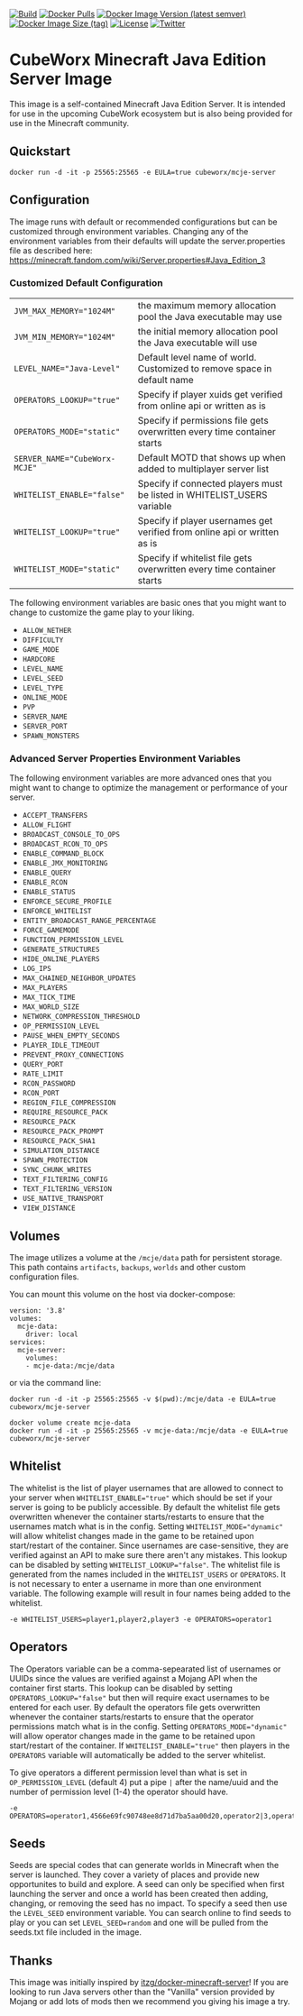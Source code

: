 [![Build](https://img.shields.io/github/actions/workflow/status/cubeworx/mcje-server/build-push-docker.yml)](https://github.com/cubeworx/mcje-server/actions)
[![Docker Pulls](https://img.shields.io/docker/pulls/cubeworx/mcje-server.svg)](https://hub.docker.com/r/cubeworx/mcje-server)
[![Docker Image Version (latest semver)](https://img.shields.io/docker/v/cubeworx/mcje-server?sort=semver)](https://hub.docker.com/r/cubeworx/mcje-server)
[![Docker Image Size (tag)](https://img.shields.io/docker/image-size/cubeworx/mcje-server/latest)](https://hub.docker.com/r/cubeworx/mcje-server)
[![License](https://img.shields.io/badge/license-MIT-blue.svg)](https://github.com/cubeworx/mcje-server/blob/master/LICENSE)
[![Twitter](https://img.shields.io/twitter/follow/cubeworx?label=Follow&style=social)](https://twitter.com/intent/follow?screen_name=cubeworx)

CubeWorx Minecraft Java Edition Server Image
==============

This image is a self-contained Minecraft Java Edition Server. It is intended for use in the upcoming CubeWork ecosystem but is also being provided for use in the Minecraft community.

## Quickstart

```
docker run -d -it -p 25565:25565 -e EULA=true cubeworx/mcje-server
```

## Configuration

The image runs with default or recommended configurations but can be customized through environment variables. Changing any of the environment variables from their defaults will update the server.properties file as described here: https://minecraft.fandom.com/wiki/Server.properties#Java_Edition_3


### Customized Default Configuration

|                               |                                                                           |
|-------------------------------|---------------------------------------------------------------------------|
| `JVM_MAX_MEMORY="1024M"`      | the maximum memory allocation pool the Java executable may use            |
| `JVM_MIN_MEMORY="1024M"`      | the initial memory allocation pool the Java executable will use           |
| `LEVEL_NAME="Java-Level"`     | Default level name of world. Customized to remove space in default name   |
| `OPERATORS_LOOKUP="true"`     | Specify if player xuids get verified from online api or written as is     |
| `OPERATORS_MODE="static"`     | Specify if permissions file gets overwritten every time container starts  |
| `SERVER_NAME="CubeWorx-MCJE"` | Default MOTD that shows up when added to multiplayer server list          |
| `WHITELIST_ENABLE="false"`    | Specify if connected players must be listed in WHITELIST_USERS variable   |
| `WHITELIST_LOOKUP="true"`     | Specify if player usernames get verified from online api or written as is |
| `WHITELIST_MODE="static"`     | Specify if whitelist file gets overwritten every time container starts    |

The following environment variables are basic ones that you might want to change to customize the game play to your liking. 

- `ALLOW_NETHER`
- `DIFFICULTY`
- `GAME_MODE`
- `HARDCORE`
- `LEVEL_NAME`
- `LEVEL_SEED`
- `LEVEL_TYPE`
- `ONLINE_MODE`
- `PVP`
- `SERVER_NAME`
- `SERVER_PORT`
- `SPAWN_MONSTERS`

### Advanced Server Properties Environment Variables

The following environment variables are more advanced ones that you might want to change to optimize the management or performance of your server.

- `ACCEPT_TRANSFERS`
- `ALLOW_FLIGHT`
- `BROADCAST_CONSOLE_TO_OPS`
- `BROADCAST_RCON_TO_OPS`
- `ENABLE_COMMAND_BLOCK`
- `ENABLE_JMX_MONITORING`
- `ENABLE_QUERY`
- `ENABLE_RCON`
- `ENABLE_STATUS`
- `ENFORCE_SECURE_PROFILE`
- `ENFORCE_WHITELIST`
- `ENTITY_BROADCAST_RANGE_PERCENTAGE`
- `FORCE_GAMEMODE`
- `FUNCTION_PERMISSION_LEVEL`
- `GENERATE_STRUCTURES`
- `HIDE_ONLINE_PLAYERS`
- `LOG_IPS`
- `MAX_CHAINED_NEIGHBOR_UPDATES`
- `MAX_PLAYERS`
- `MAX_TICK_TIME`
- `MAX_WORLD_SIZE`
- `NETWORK_COMPRESSION_THRESHOLD`
- `OP_PERMISSION_LEVEL`
- `PAUSE_WHEN_EMPTY_SECONDS`
- `PLAYER_IDLE_TIMEOUT`
- `PREVENT_PROXY_CONNECTIONS`
- `QUERY_PORT`
- `RATE_LIMIT`
- `RCON_PASSWORD`
- `RCON_PORT`
- `REGION_FILE_COMPRESSION`
- `REQUIRE_RESOURCE_PACK`
- `RESOURCE_PACK`
- `RESOURCE_PACK_PROMPT`
- `RESOURCE_PACK_SHA1`
- `SIMULATION_DISTANCE`
- `SPAWN_PROTECTION`
- `SYNC_CHUNK_WRITES`
- `TEXT_FILTERING_CONFIG`
- `TEXT_FILTERING_VERSION`
- `USE_NATIVE_TRANSPORT`
- `VIEW_DISTANCE`

## Volumes

The image utilizes a volume at the `/mcje/data` path for persistent storage. This path contains `artifacts`, `backups`, `worlds` and other custom configuration files.

You can mount this volume on the host via docker-compose:
```
version: '3.8'
volumes:
  mcje-data:
    driver: local
services:
  mcje-server:
    volumes:
    - mcje-data:/mcje/data
```
or via the command line:

```
docker run -d -it -p 25565:25565 -v $(pwd):/mcje/data -e EULA=true cubeworx/mcje-server
```
```
docker volume create mcje-data
docker run -d -it -p 25565:25565 -v mcje-data:/mcje/data -e EULA=true cubeworx/mcje-server
```

## Whitelist

The whitelist is the list of player usernames that are allowed to connect to your server when `WHITELIST_ENABLE="true"` which should be set if your server is going to be publicly accessible. By default the whitelist file gets overwritten whenever the container starts/restarts to ensure that the usernames match what is in the config.
Setting `WHITELIST_MODE="dynamic"` will allow whitelist changes made in the game to be retained upon start/restart of the container. Since usernames are case-sensitive, they are verified against an API to make sure there aren't any mistakes. This lookup can be disabled by setting `WHITELIST_LOOKUP="false"`.
The whitelist file is generated from the names included in the `WHITELIST_USERS` or `OPERATORS`. It is not necessary to enter a username in more than one environment variable. The following example will result in four names being added to the whitelist.

```
-e WHITELIST_USERS=player1,player2,player3 -e OPERATORS=operator1
```

## Operators

The Operators variable can be a comma-sepearated list of usernames or UUIDs since the values are verified against a Mojang API when the container first starts. This lookup can be disabled by setting `OPERATORS_LOOKUP="false"` but then will require exact usernames to be entered for each user.
By default the operators file gets overwritten whenever the container starts/restarts to ensure that the operator permissions match what is in the config. Setting `OPERATORS_MODE="dynamic"` will allow operator changes made in the game to be retained upon start/restart of the container.
If `WHITELIST_ENABLE="true"` then players in the `OPERATORS` variable will automatically be added to the server whitelist.

To give operators a different permission level than what is set in `OP_PERMISSION_LEVEL` (default 4) put a pipe `|` after the name/uuid and the number of permission level (1-4) the operator should have.

```
-e OPERATORS=operator1,4566e69fc90748ee8d71d7ba5aa00d20,operator2|3,operator3|3
```

## Seeds
Seeds are special codes that can generate worlds in Minecraft when the server is launched. They cover a variety of places and provide new opportunites to build and explore. A seed can only be specified when first launching the server and once a world has been created then adding, changing, or removing the seed has no impact.
To specify a seed then use the `LEVEL_SEED` environment variable. You can search online to find seeds to play or you can set `LEVEL_SEED=random` and one will be pulled from the seeds.txt file included in the image.

## Thanks

This image was initially inspired by [itzg/docker-minecraft-server](https://github.com/itzg/docker-minecraft-server)! If you are looking to run Java servers other than the "Vanilla" version provided by Mojang or add lots of mods then we recommend you giving his image a try.